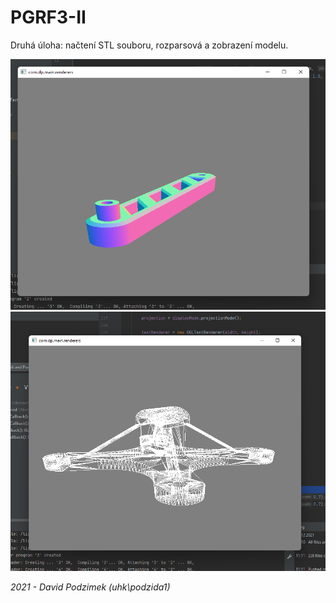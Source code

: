 # PGRF3-II

Druhá úloha: načtení STL souboru, rozparsová a zobrazení modelu.


![img 1](./1.png)
![img 2](./2.png)

*2021 - David Podzimek (uhk\podzida1)*
